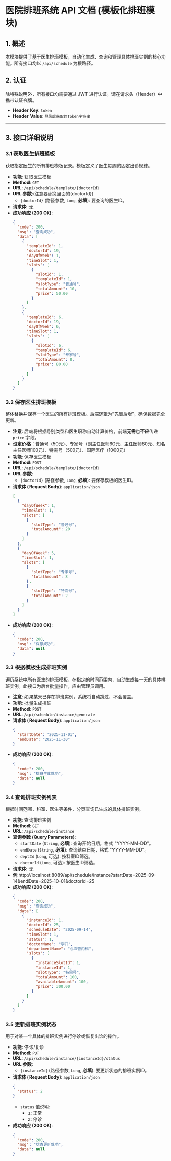 # 医院排班系统 API 文档 (模板化排班模块)

## 1. 概述

本模块提供了基于医生排班模板，自动化生成、查询和管理具体排班实例的核心功能。所有接口均以 `/api/schedule` 为根路径。

## 2. 认证

除特殊说明外，所有接口均需要通过 JWT 进行认证。请在请求头（Header）中携带认证令牌。

-   **Header Key**: `token`
-   **Header Value**: `登录后获取的Token字符串`

---

## 3. 接口详细说明

### 3.1 获取医生排班模板

获取指定医生的所有排班模板记录。模板定义了医生每周的固定出诊规律。

-   **功能**: 获取医生模板
-   **Method**: `GET`
-   **URL**: `/api/schedule/template/{doctorId}`
-   **URL 参数**:(注意要替换里面的{doctorId})
    -   `{doctorId}` (路径参数, `Long`, **必填**): 要查询的医生ID。
-   **请求体**: 无
-   **成功响应 (200 OK)**:
    ```json
    {
      "code": 200,
      "msg": "查询成功",
      "data": [
        {
          "templateId": 1,
          "doctorId": 19,
          "dayOfWeek": 1,
          "timeSlot": 1,
          "slots": [
            {
              "slotId": 1,
              "templateId": 1,
              "slotType": "普通号",
              "totalAmount": 10,
              "price": 50.00
            }
          ]
        },
        {
          "templateId": 6,
          "doctorId": 19,
          "dayOfWeek": 6,
          "timeSlot": 1,
          "slots": [
            {
              "slotId": 6,
              "templateId": 6,
              "slotType": "专家号",
              "totalAmount": 8,
              "price": 80.00
            }
          ]
        }
      ]
    }
    ```

### 3.2 保存医生排班模板

整体替换并保存一个医生的所有排班模板。后端逻辑为“先删后增”，确保数据完全更新。

-   **注意**: 后端将根据号别类型和医生职称自动计算价格，前端**无需**也**不应**传递 `price` 字段。
-   **设定价格**：普通号（50元）、专家号（副主任医师60元，主任医师80元、知名主任医师100元）、特需号（500元）、国际医疗（1000元）
-   **功能**: 保存医生模板
-   **Method**: `POST`
-   **URL**: `/api/schedule/template/{doctorId}`
-   **URL 参数**:
    -   `{doctorId}` (路径参数, `Long`, **必填**): 要保存模板的医生ID。
-   **请求体 (Request Body)**: `application/json`
    ```json
    [
      {
        "dayOfWeek": 1,
        "timeSlot": 1,
        "slots": [
          {
            "slotType": "普通号",
            "totalAmount": 20
          }
        ]
      },
      {
        "dayOfWeek": 5,
        "timeSlot": 1,
        "slots": [
          {
            "slotType": "专家号",
            "totalAmount": 8
          },
          {
            "slotType": "特需号",
            "totalAmount": 2
          }
        ]
      }
    ]
    ```
-   **成功响应 (200 OK)**:
    ```json
    {
      "code": 200,
      "msg": "保存成功",
      "data": null
    }
    ```

### 3.3 根据模板生成排班实例

遍历系统中所有医生的排班模板，在指定的时间范围内，自动生成每一天的具体排班实例。此接口为后台批量操作，应由管理员调用。

-   **注意**: 如果某天已存在排班实例，系统将自动跳过，不会覆盖。
-   **功能**: 批量生成排班
-   **Method**: `POST`
-   **URL**: `/api/schedule/instance/generate`
-   **请求体 (Request Body)**: `application/json`
    ```json
    {
      "startDate": "2025-11-01",
      "endDate": "2025-11-30"
    }
    ```
-   **成功响应 (200 OK)**:
    ```json
    {
      "code": 200,
      "msg": "排班生成成功",
      "data": null
    }
    ```

### 3.4 查询排班实例列表

根据时间范围、科室、医生等条件，分页查询已生成的具体排班实例。

-   **功能**: 查询排班实例
-   **Method**: `GET`
-   **URL**: `/api/schedule/instance`
-   **查询参数 (Query Parameters)**:
    -   `startDate` (`String`, **必填**): 查询开始日期，格式 "YYYY-MM-DD"。
    -   `endDate` (`String`, **必填**): 查询结束日期，格式 "YYYY-MM-DD"。
    -   `deptId` (`Long`, 可选): 按科室ID筛选。
    -   `doctorId` (`Long`, 可选): 按医生ID筛选。
-   **请求体**: 无
-   **例**:http://localhost:8089/api/schedule/instance?startDate=2025-09-14&endDate=2025-10-01&doctorId=25
-   **成功响应 (200 OK)**:
    ```json
    {
      "code": 200,
      "msg": "查询成功",
      "data": [
        {
          "instanceId": 1,
          "doctorId": 25,
          "scheduleDate": "2025-09-14",
          "timeSlot": 1,
          "status": 1,
          "doctorName": "李开",
          "departmentName": "心血管内科",
          "slots": [
            {
              "instanceSlotId": 1,
              "instanceId": 1,
              "slotType": "特需号",
              "totalAmount": 100,
              "availableAmount": 100,
              "price": 300.00
            }
          ]
        }
      ]
    }
    ```

### 3.5 更新排班实例状态

用于对某一个具体的排班实例进行停诊或恢复出诊的操作。

-   **功能**: 停诊/复诊
-   **Method**: `PUT`
-   **URL**: `/api/schedule/instance/{instanceId}/status`
-   **URL 参数**:
    -   `{instanceId}` (路径参数, `Long`, **必填**): 要更新状态的排班实例ID。
-   **请求体 (Request Body)**: `application/json`
    ```json
    {
      "status": 2
    }
    ```
    -   `status` 值说明:
        -   `1`: 正常
        -   `2`: 停诊
-   **成功响应 (200 OK)**:
    ```json
    {
      "code": 200,
      "msg": "状态更新成功",
      "data": null
    }
    ```